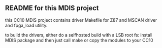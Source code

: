 README for this MDIS project
----------------------------

this CC10 MDIS project contains driver Makefile for Z87 and MSCAN driver and fpga_load utility.

to build the drivers, either do a selfhosted build with a LSB root fs: install MDIS package and then just call make
or copy the modules to your CC10

